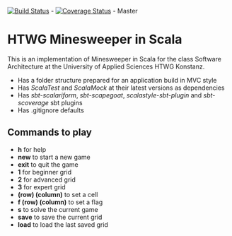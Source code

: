 [![Build Status](https://travis-ci.org/Sebi1006/sa-ss19-minesweeper.svg?branch=master)](https://travis-ci.org/Sebi1006/sa-ss19-minesweeper) - [![Coverage Status](https://coveralls.io/repos/github/Sebi1006/sa-ss19-minesweeper/badge.svg?branch=master)](https://coveralls.io/github/Sebi1006/sa-ss19-minesweeper?branch=master) - Master


# HTWG Minesweeper in Scala

This is an implementation of Minesweeper in Scala for the class
Software Architecture at the University of Applied Sciences HTWG Konstanz.

* Has a folder structure prepared for an application build in MVC style
* Has *ScalaTest* and *ScalaMock* at their latest versions as dependencies
* Has *sbt-scalariform*, *sbt-scapegoat*, *scalastyle-sbt-plugin* and *sbt-scoverage* sbt plugins
* Has .gitignore defaults


## Commands to play

* **h** for help
* **new** to start a new game
* **exit** to quit the game
* **1** for beginner grid
* **2** for advanced grid
* **3** for expert grid
* **(row) (column)** to set a cell
* **f (row) (column)** to set a flag
* **s** to solve the current game
* **save** to save the current grid
* **load** to load the last saved grid

